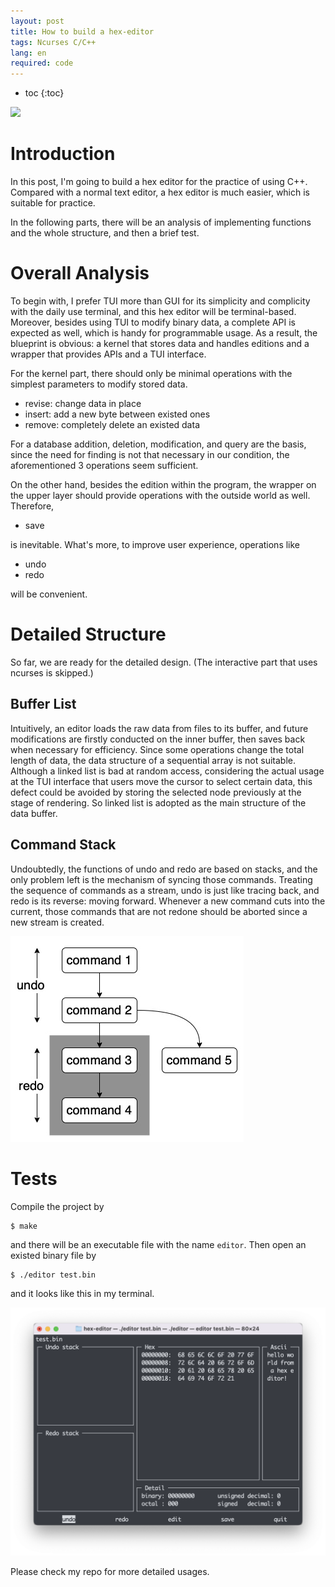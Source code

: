 ```yaml
---
layout: post
title: How to build a hex-editor
tags: Ncurses C/C++
lang: en
required: code
---
```


- toc
{:toc}

[![](https://github-readme-stats.vercel.app/api/pin/?username=PENG-AO&repo=Hex-editor&show_owner=true)](https://github.com/PENG-AO/Hex-editor)

# Introduction

In this post, I'm going to build a hex editor for the practice of using C++. Compared with a normal text editor, a hex editor is much easier, which is suitable for practice.

In the following parts, there will be an analysis of implementing functions and the whole structure, and then a brief test.

# Overall Analysis

To begin with, I prefer TUI more than GUI for its simplicity and complicity with the daily use terminal, and this hex editor will be terminal-based. Moreover, besides using TUI to modify binary data, a complete API is expected as well, which is handy for programmable usage. As a result, the blueprint is obvious: a kernel that stores data and handles editions and a wrapper that provides APIs and a TUI interface.

For the kernel part, there should only be minimal operations with the simplest parameters to modify stored data.

- revise: change data in place
- insert: add a new byte between existed ones
- remove: completely delete an existed data

For a database addition, deletion, modification, and query are the basis, since the need for finding is not that necessary in our condition, the aforementioned 3 operations seem sufficient.

On the other hand, besides the edition within the program, the wrapper on the upper layer should provide operations with the outside world as well. Therefore,

- save

is inevitable. What's more, to improve user experience, operations like

- undo
- redo

will be convenient.

# Detailed Structure

So far, we are ready for the detailed design. (The interactive part that uses ncurses is skipped.)

## Buffer List

Intuitively, an editor loads the raw data from files to its buffer, and future modifications are firstly conducted on the inner buffer, then saves back when necessary for efficiency. Since some operations change the total length of data, the data structure of a sequential array is not suitable. Although a linked list is bad at random access, considering the actual usage at the TUI interface that users move the cursor to select certain data, this defect could be avoided by storing the selected node previously at the stage of rendering. So linked list is adopted as the main structure of the data buffer.

## Command Stack

Undoubtedly, the functions of undo and redo are based on stacks, and the only problem left is the mechanism of syncing those commands. Treating the sequence of commands as a stream, undo is just like tracing back, and redo is its reverse: moving forward. Whenever a new command cuts into the current, those commands that are not redone should be aborted since a new stream is created.

<div class="img-frame"><img src="/assets/src/hex-editor/commands-flow.png"></div>

# Tests

Compile the project by

```shell
$ make
````

and there will be an executable file with the name `editor`. Then open an existed binary file by

```shell
$ ./editor test.bin
```

and it looks like this in my terminal.

<div class="img-frame"><img src="/assets/src/hex-editor/main-window.png"></div>

Please check my repo for more detailed usages.
